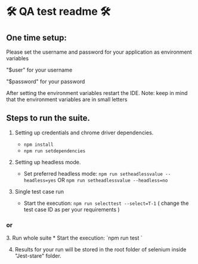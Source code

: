 <h1>&#128736; QA test readme &#128736;</h1>

<h2>One time setup:</h2>
Please set the username and password for your application as environment variables

"$user" for your username

"$password" for your password

After setting the environment variables restart the IDE.
Note: keep in mind that the environment variables are in small letters



<h2>Steps to run the suite.</h2>

1. Setting up credentials and chrome driver dependencies.
   *  `npm install`
   * `npm run setdependencies`

2. Setting up headless mode.

   * Set preferred headless mode: `npm run setheadlessvalue --headless=yes` OR `npm run setheadlessvalue --headless=no`
3. Single test case run
   * Start the execution: `npm run selecttest --select=T-1`  ( change the test case ID as per your requirements )

  <h3>or</h3>
3. Run whole suite
   * Start the execution: `npm run test `  


4. Results for your run will be stored in the root folder of selenium inside "Jest-stare" folder.

